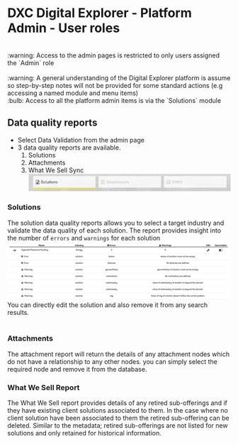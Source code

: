 # DXC Digital Explorer - Platform Admin - User roles
<br>
:warning: Access to the admin pages is restricted to only users assigned the `Admin` role<br>
<br>
:warning: A general understanding of the Digital Explorer platform is assume so step-by-step notes will not be provided for some standard actions (e.g accessing a named module and menu items)
<br>
:bulb: Access to all the platform admin items is via the `Solutions` module
<br>

## Data quality reports

- Select Data Validation from the admin page
- 3 data quality reports are available.
  1. Solutions
  2. Attachments
  3. What We Sell Sync<br>
 ![image](images/reports1.png)<br>
 


### Solutions
The solution data quality reports allows you to select a target industry and validate the data quality of each solution.  The report provides insight into the number of `errors` and `warnings` for each solution<br>
 ![image](images/reports2.png)<br>
 You can directly edit the solution and also remove it from any search results.<br>
<br>
 ### Attachments
 The attachment report will return the details of any attachment nodes which do not have a relationship to any other nodes.  you can simply select the required node and remove it from the database.

 ### What We Sell Report
 The What We Sell report provides details of any retired sub-offerings and if they have existing client solutions associated to them.  In the case where no client solution have been associated to them the retired sub-offering can be deleted.   Similar to the metadata; retired sub-offerings are not listed for new solutions and only retained for historical information.